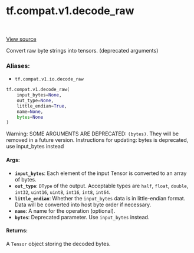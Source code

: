 <div itemscope itemtype="http://developers.google.com/ReferenceObject">
<meta itemprop="name" content="tf.compat.v1.decode_raw" />
<meta itemprop="path" content="Stable" />
</div>

# tf.compat.v1.decode_raw

<!-- Insert buttons -->

<table class="tfo-notebook-buttons tfo-api" align="left">
</table>

<a target="_blank" href="/code/stable/tensorflow/python/ops/parsing_ops.py">View source</a>



<!-- Start diff -->
Convert raw byte strings into tensors. (deprecated arguments)

### Aliases:

* `tf.compat.v1.io.decode_raw`


``` python
tf.compat.v1.decode_raw(
    input_bytes=None,
    out_type=None,
    little_endian=True,
    name=None,
    bytes=None
)
```



<!-- Placeholder for "Used in" -->

Warning: SOME ARGUMENTS ARE DEPRECATED: `(bytes)`. They will be removed in a future version.
Instructions for updating:
bytes is deprecated, use input_bytes instead

#### Args:


* <b>`input_bytes`</b>:   Each element of the input Tensor is converted to an array of bytes.
* <b>`out_type`</b>:   `DType` of the output. Acceptable types are `half`, `float`, `double`,
  `int32`, `uint16`, `uint8`, `int16`, `int8`, `int64`.
* <b>`little_endian`</b>:   Whether the `input_bytes` data is in little-endian format. Data will be
  converted into host byte order if necessary.
* <b>`name`</b>: A name for the operation (optional).
* <b>`bytes`</b>: Deprecated parameter. Use `input_bytes` instead.


#### Returns:

A `Tensor` object storing the decoded bytes.

